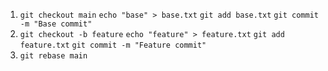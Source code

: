1. `git checkout main`
   `echo "base" > base.txt`
   `git add base.txt`
   `git commit -m "Base commit"`
2. `git checkout -b feature`
   `echo "feature" > feature.txt`
   `git add feature.txt`
   `git commit -m "Feature commit"`
3. `git rebase main`
